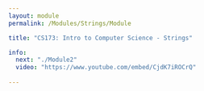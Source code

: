 ```yaml
---
layout: module
permalink: /Modules/Strings/Module

title: "CS173: Intro to Computer Science - Strings"

info:
  next: "./Module2"
  video: "https://www.youtube.com/embed/CjdK7iROCrQ"
  
---
```

